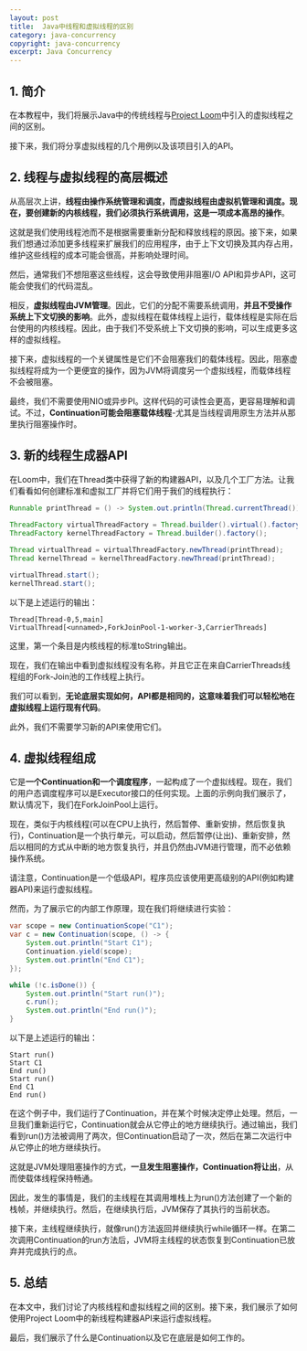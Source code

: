 ```yaml
---
layout: post
title:  Java中线程和虚拟线程的区别
category: java-concurrency
copyright: java-concurrency
excerpt: Java Concurrency
---
```


## 1. 简介

在本教程中，我们将展示Java中的传统线程与[Project Loom](https://www.baeldung.com/openjdk-project-loom)中引入的虚拟线程之间的区别。

接下来，我们将分享虚拟线程的几个用例以及该项目引入的API。

## 2. 线程与虚拟线程的高层概述

从高层次上讲，**线程由操作系统管理和调度，而虚拟线程由虚拟机管理和调度。现在，要创建新的内核线程，我们必须执行系统调用，这是一项成本高昂的操作**。

这就是我们使用线程池而不是根据需要重新分配和释放线程的原因。接下来，如果我们想通过添加更多线程来扩展我们的应用程序，由于上下文切换及其内存占用，维护这些线程的成本可能会很高，并影响处理时间。

然后，通常我们不想阻塞这些线程，这会导致使用非阻塞I/O API和异步API，这可能会使我们的代码混乱。

相反，**虚拟线程由JVM管理**。因此，它们的分配不需要系统调用，**并且不受操作系统上下文切换的影响**。此外，虚拟线程在载体线程上运行，载体线程是实际在后台使用的内核线程。因此，由于我们不受系统上下文切换的影响，可以生成更多这样的虚拟线程。

接下来，虚拟线程的一个关键属性是它们不会阻塞我们的载体线程。因此，阻塞虚拟线程将成为一个更便宜的操作，因为JVM将调度另一个虚拟线程，而载体线程不会被阻塞。

最终，我们不需要使用NIO或异步PI。这样代码的可读性会更高，更容易理解和调试。不过，**Continuation可能会阻塞载体线程**-尤其是当线程调用原生方法并从那里执行阻塞操作时。

## 3. 新的线程生成器API

在Loom中，我们在Thread类中获得了新的构建器API，以及几个工厂方法。让我们看看如何创建标准和虚拟工厂并将它们用于我们的线程执行：

```java
Runnable printThread = () -> System.out.println(Thread.currentThread());
        
ThreadFactory virtualThreadFactory = Thread.builder().virtual().factory();
ThreadFactory kernelThreadFactory = Thread.builder().factory();

Thread virtualThread = virtualThreadFactory.newThread(printThread);
Thread kernelThread = kernelThreadFactory.newThread(printThread);

virtualThread.start();
kernelThread.start();
```

以下是上述运行的输出：

```text
Thread[Thread-0,5,main]
VirtualThread[<unnamed>,ForkJoinPool-1-worker-3,CarrierThreads]
```

这里，第一个条目是内核线程的标准toString输出。

现在，我们在输出中看到虚拟线程没有名称，并且它正在来自CarrierThreads线程组的Fork-Join池的工作线程上执行。

我们可以看到，**无论底层实现如何，API都是相同的，这意味着我们可以轻松地在虚拟线程上运行现有代码**。

此外，我们不需要学习新的API来使用它们。

## 4. 虚拟线程组成

它是**一个Continuation和一个调度程序**，一起构成了一个虚拟线程。现在，我们的用户态调度程序可以是Executor接口的任何实现。上面的示例向我们展示了，默认情况下，我们在ForkJoinPool上运行。

现在，类似于内核线程(可以在CPU上执行，然后暂停、重新安排，然后恢复执行)，Continuation是一个执行单元，可以启动，然后暂停(让出)、重新安排，然后以相同的方式从中断的地方恢复执行，并且仍然由JVM进行管理，而不必依赖操作系统。

请注意，Continuation是一个低级API，程序员应该使用更高级别的API(例如构建器API)来运行虚拟线程。

然而，为了展示它的内部工作原理，现在我们将继续进行实验：

```java
var scope = new ContinuationScope("C1");
var c = new Continuation(scope, () -> {
    System.out.println("Start C1");
    Continuation.yield(scope);
    System.out.println("End C1");
});

while (!c.isDone()) {
    System.out.println("Start run()");
    c.run();
    System.out.println("End run()");
}
```

以下是上述运行的输出：

```text
Start run()
Start C1
End run()
Start run()
End C1
End run()
```

在这个例子中，我们运行了Continuation，并在某个时候决定停止处理。然后，一旦我们重新运行它，Continuation就会从它停止的地方继续执行。通过输出，我们看到run()方法被调用了两次，但Continuation启动了一次，然后在第二次运行中从它停止的地方继续执行。

这就是JVM处理阻塞操作的方式，**一旦发生阻塞操作，Continuation将让出**，从而使载体线程保持畅通。

因此，发生的事情是，我们的主线程在其调用堆栈上为run()方法创建了一个新的栈帧，并继续执行。然后，在继续执行后，JVM保存了其执行的当前状态。

接下来，主线程继续执行，就像run()方法返回并继续执行while循环一样。在第二次调用Continuation的run方法后，JVM将主线程的状态恢复到Continuation已放弃并完成执行的点。

## 5. 总结

在本文中，我们讨论了内核线程和虚拟线程之间的区别。接下来，我们展示了如何使用Project Loom中的新线程构建器API来运行虚拟线程。

最后，我们展示了什么是Continuation以及它在底层是如何工作的。